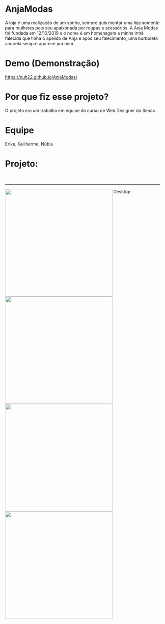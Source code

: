 # AnjaModas
A loja é uma realização de um sonho, sempre quis montar uma loja somente para mulheres pois sou apaixonada por roupas e acessórios. A Anja Modas foi fundada em 12/10/2019 e o nome é em homenagem a minha irmã falecida que tinha o apelido de Anja e após seu falecimento, uma borboleta amarela sempre aparece pra mim.

# Demo (Demonstração)
https://nuh22.github.io/AnjaModas/

# Por que fiz esse projeto?
O projeto era um trabalho em equipe do curso de Web Designer do Senac.

# Equipe
Erika, Guilherme, Núbia

# Projeto:
<br>
<hr>
Desktop:
<img src="https://i.imgur.com/mZHqVLA.png" align="left" width="350px">
<img src="https://i.imgur.com/uajVwdg.png" align="left" width="350px">
<img src="https://i.imgur.com/3Emv4fZ.png" align="left" width="350px">
<img src="https://i.imgur.com/xfjzKba.png" width="350px">
